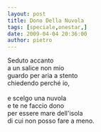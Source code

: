 ```yaml
---
layout: post
title: Dono Della Nuvola
tags: [speciale,onestar,]
date: 2009-04-04 20:36:00
author: pietro
---
```

Seduto accanto<br/>a un salice non mio<br/>guardo per aria a stento<br/>chiedendo perché io,<br/><br/>e scelgo una nuvola<br/>e te ne faccio dono<br/>per essere mare dell'isola<br/>di cui non posso fare a meno.
